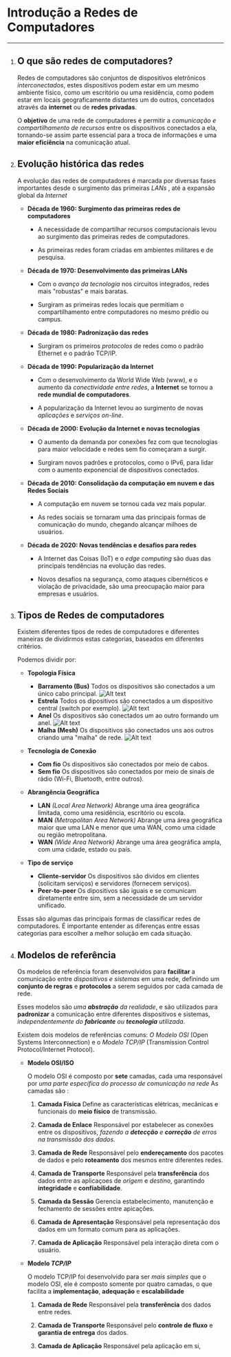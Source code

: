 # Introdução a Redes de Computadores

***

1. ## **O que são redes de computadores?**

    Redes de computadores são conjuntos de dispositivos eletrônicos *interconectados*, estes dispositivos podem estar em um mesmo ambiente físico, como um escritório ou uma residência, como podem estar em locais geograficamente distantes um do outros, concetados através da **internet** ou de **redes privadas**.

    O **objetivo** de uma rede de computadores é permitir a *comunicação e compartilhamento de recursos* entre os dispositivos conectados a ela, tornando-se assim parte essencial para a troca de informações e uma **maior eficiência** na comunicação atual.

2. ## **Evolução histórica das redes**

    A evolução das redes de computadores é marcada por diversas fases importantes desde o surgimento das primeiras *LANs* , até a expansão global da *Internet*

    - **Década de 1960: Surgimento das primeiras redes de computadores**

        - A necessidade de compartilhar recursos computacionais levou ao surgimento das primeiras redes de computadores.

        - As primeiras redes foram criadas em ambientes militares e de pesquisa.

    - **Década de 1970: Desenvolvimento das primeiras LANs**

        - Com o *avanço da tecnologia* nos circuitos integrados, redes mais "robustas" e mais baratas.  

        - Surgiram as primeiras redes locais que permitiam o compartilhamento entre computadores no mesmo prédio ou campus.  

    - **Década de 1980: Padronização das redes**

        - Surgiram os primeiros *protocolos*  de redes como o padrão Ethernet e o padrão TCP/IP.

    - **Década de 1990: Popularização da Internet**

        - Com o desenvolvimento da World Wide Web (www), e o aumento da *conectividade entre redes*, a **Internet** se tornou a **rede mundial de computadores**.

        - A popularização da Internet levou ao surgimento de novas *aplicações* e *serviços on-line*.

    - **Década de 2000: Evolução da Internet e novas tecnologias**

        - O aumento da demanda por conexões fez com que tecnologias para maior velocidade e redes sem fio começaram a surgir.

        - Surgiram novos padrões e protocolos, como o IPv6, para lidar com o aumento exponencial de dispositivos conectados.

    - **Década de 2010: Consolidação da computação em nuvem e das Redes Sociais**

        - A computação em nuvem se tornou cada vez mais popular.

        - As redes sociais se tornaram uma das principais formas de comunicação do mundo, chegando alcançar milhoes de usuários.

    - **Década de 2020: Novas tendências e desafios para redes**

        - A Internet das Coisas (IoT) e o *edge computing* são duas das principais tendências na evolução das redes.

        - Novos desafios na segurança, como ataques cibernéticos e violação de privacidade, são uma preocupação maior para empresas e usuários.

3. ## **Tipos de Redes de computadores**

    Existem diferentes tipos de redes de computadores e diferentes maneiras de dividirmos estas categorias, baseados em diferentes critérios.

    Podemos dividir por:

    - **Topologia Física**

        - **Barramento (Bus)**
            Todos os dispositivos são conectados a um único cabo principal.
            ![Alt text](http://www.bosontreinamentos.com.br/wp-content/uploads/2016/06/topologia-barramento-bus-768x457.png)
        - **Estrela**
            Todos os dipositivos são conectados a um dispositivo central (switch por exemplo).
            ![Alt text](http://www.bosontreinamentos.com.br/wp-content/uploads/2016/06/topologia-estrela-star-768x570.png)
        - **Anel**
            Os dispositivos são conectados um ao outro formando um anel.
            ![Alt text](http://www.bosontreinamentos.com.br/wp-content/uploads/2016/06/topologia-anel-token-ring.png)
        - **Malha (Mesh)**
            Os dispositivos são conectados uns aos outros criando uma "malha" de rede.
            ![Alt text](http://www.bosontreinamentos.com.br/wp-content/uploads/2016/06/topologia-malha-mesh.png)

    - **Tecnologia de Conexão**

        - **Com fio**
            Os dispositivos são conectados por meio de cabos.
        - **Sem fio**
            Os dispositivos são conectados por meio de sinais de rádio (Wi-Fi, Bluetooth, entre outros).

    - **Abrangência Geográfica**

        - **LAN** *(Local Area Network)*
            Abrange uma área geográfica limitada, como uma residência, escritório ou escola.
        - **MAN** *(Metropolitan Area Network)*
            Abrange uma área geográfica maior que uma LAN e menor que uma WAN, como uma cidade ou região metropolitana.
        - **WAN** *(Wide Area Network)*
            Abrange uma área geográfica ampla, com uma cidade, estado ou país.

    - **Tipo de serviço**

        - **Cliente-servidor**
            Os dispositivos são dividos em clientes (solicitam serviços) e servidores (fornecem serviços).
        - **Peer-to-peer**
            Os dipositivos são iguais e se comunicam diretamente entre sim, sem a necessidade de um servidor unificado.

    Essas são algumas das principais formas de classificar redes de computadores. É importante entender as diferenças entre essas categorias para escolher a melhor solução em cada situação.

4. ## **Modelos de referência**

    Os modelos de referência foram desenvolvidos para **facilitar** a comunicação entre *dispositivos e sistemas* em uma rede, definindo um **conjunto de regras** e **protocolos** a serem seguidos por cada camada de rede.

    Esses modelos são *uma **abstração** da realidade*, e são utilizados para **padronizar** a comunicação entre diferentes dispositivos e sistemas, *independentemente do **fabricante** ou **tecnologia** utilizada*.

    Existem dois modelos de referências comuns: *O Modelo OSI* (Open Systems Interconnection) e o *Modelo TCP/IP* (Transmission Control Protocol/Internet Protocol).

    - **Modelo OSI/ISO**

        O modelo OSI é composto por **sete** camadas, cada uma responsável por *uma parte específica do processo de comunicação na rede*
        As camadas são :

        1. **Camada Física**
            Define as características elétricas, mecânicas e funcionais do **meio físico** de transmissão.

        2. **Camada de Enlace**
            Responsável por estabelecer as conexões entre os dispositivos, *fazendo a **detecção** e **correção** de erros na transmissão dos dados*.

        3. **Camada de Rede**
            Responsável pelo **endereçamento** dos pacotes de dados e pelo **roteamento** dos mesmos entre diferentes redes.

        4. **Camada de Transporte**
            Responsável pela **transferência** dos dados entre as aplicaçoes de *origem* e *destino*, garantindo **integridade** e **confiabilidade**.

        5. **Camada da Sessão**
            Gerencia estabelecimento, manutenção e fechamento de sessões entre apicações.

        6. **Camada de Apresentação**
            Responsável pela representação dos dados em um formato comum para as aplicações.

        7. **Camada de Aplicação**
            Responsável pela interação direta com o usuário.

    - **Modelo *TCP/IP***

        O modelo TCP/IP foi desenvolvido para ser *mais simples* que o modelo OSI, ele é composto somente por quatro camadas, o que facilita a **implementação**, **adequação** e **escalabilidade**

        1. **Camada de Rede**
            Responsável pela **transferência** dos dados entre redes.

        2. **Camada de Transporte**
            Responsável pelo **controle de fluxo** e **garantia de entrega** dos dados.

        3. **Camada de Aplicação**
            Responsável pela aplicação em si,

